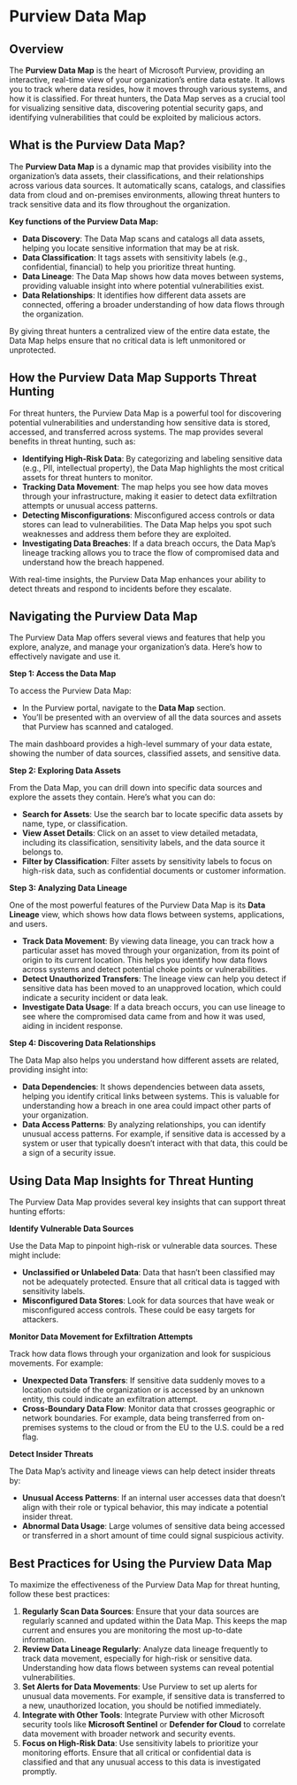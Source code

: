 # Purview Data Map

## **Overview**

The **Purview Data Map** is the heart of Microsoft Purview, providing an interactive, real-time view of your organization’s entire data estate. It allows you to track where data resides, how it moves through various systems, and how it is classified. For threat hunters, the Data Map serves as a crucial tool for visualizing sensitive data, discovering potential security gaps, and identifying vulnerabilities that could be exploited by malicious actors.

## **What is the Purview Data Map?**

The **Purview Data Map** is a dynamic map that provides visibility into the organization’s data assets, their classifications, and their relationships across various data sources. It automatically scans, catalogs, and classifies data from cloud and on-premises environments, allowing threat hunters to track sensitive data and its flow throughout the organization.

**Key functions of the Purview Data Map:**

* **Data Discovery**: The Data Map scans and catalogs all data assets, helping you locate sensitive information that may be at risk.
* **Data Classification**: It tags assets with sensitivity labels (e.g., confidential, financial) to help you prioritize threat hunting.
* **Data Lineage**: The Data Map shows how data moves between systems, providing valuable insight into where potential vulnerabilities exist.
* **Data Relationships**: It identifies how different data assets are connected, offering a broader understanding of how data flows through the organization.

By giving threat hunters a centralized view of the entire data estate, the Data Map helps ensure that no critical data is left unmonitored or unprotected.

## **How the Purview Data Map Supports Threat Hunting**

For threat hunters, the Purview Data Map is a powerful tool for discovering potential vulnerabilities and understanding how sensitive data is stored, accessed, and transferred across systems. The map provides several benefits in threat hunting, such as:

* **Identifying High-Risk Data**: By categorizing and labeling sensitive data (e.g., PII, intellectual property), the Data Map highlights the most critical assets for threat hunters to monitor.
* **Tracking Data Movement**: The map helps you see how data moves through your infrastructure, making it easier to detect data exfiltration attempts or unusual access patterns.
* **Detecting Misconfigurations**: Misconfigured access controls or data stores can lead to vulnerabilities. The Data Map helps you spot such weaknesses and address them before they are exploited.
* **Investigating Data Breaches**: If a data breach occurs, the Data Map’s lineage tracking allows you to trace the flow of compromised data and understand how the breach happened.

With real-time insights, the Purview Data Map enhances your ability to detect threats and respond to incidents before they escalate.

## **Navigating the Purview Data Map**

The Purview Data Map offers several views and features that help you explore, analyze, and manage your organization’s data. Here’s how to effectively navigate and use it.

**Step 1: Access the Data Map**

To access the Purview Data Map:

* In the Purview portal, navigate to the **Data Map** section.
* You’ll be presented with an overview of all the data sources and assets that Purview has scanned and cataloged.

The main dashboard provides a high-level summary of your data estate, showing the number of data sources, classified assets, and sensitive data.

**Step 2: Exploring Data Assets**

From the Data Map, you can drill down into specific data sources and explore the assets they contain. Here’s what you can do:

* **Search for Assets**: Use the search bar to locate specific data assets by name, type, or classification.
* **View Asset Details**: Click on an asset to view detailed metadata, including its classification, sensitivity labels, and the data source it belongs to.
* **Filter by Classification**: Filter assets by sensitivity labels to focus on high-risk data, such as confidential documents or customer information.

**Step 3: Analyzing Data Lineage**

One of the most powerful features of the Purview Data Map is its **Data Lineage** view, which shows how data flows between systems, applications, and users.

* **Track Data Movement**: By viewing data lineage, you can track how a particular asset has moved through your organization, from its point of origin to its current location. This helps you identify how data flows across systems and detect potential choke points or vulnerabilities.
* **Detect Unauthorized Transfers**: The lineage view can help you detect if sensitive data has been moved to an unapproved location, which could indicate a security incident or data leak.
* **Investigate Data Usage**: If a data breach occurs, you can use lineage to see where the compromised data came from and how it was used, aiding in incident response.

**Step 4: Discovering Data Relationships**

The Data Map also helps you understand how different assets are related, providing insight into:

* **Data Dependencies**: It shows dependencies between data assets, helping you identify critical links between systems. This is valuable for understanding how a breach in one area could impact other parts of your organization.
* **Data Access Patterns**: By analyzing relationships, you can identify unusual access patterns. For example, if sensitive data is accessed by a system or user that typically doesn’t interact with that data, this could be a sign of a security issue.

## **Using Data Map Insights for Threat Hunting**

The Purview Data Map provides several key insights that can support threat hunting efforts:

**Identify Vulnerable Data Sources**

Use the Data Map to pinpoint high-risk or vulnerable data sources. These might include:

* **Unclassified or Unlabeled Data**: Data that hasn’t been classified may not be adequately protected. Ensure that all critical data is tagged with sensitivity labels.
* **Misconfigured Data Stores**: Look for data sources that have weak or misconfigured access controls. These could be easy targets for attackers.

**Monitor Data Movement for Exfiltration Attempts**

Track how data flows through your organization and look for suspicious movements. For example:

* **Unexpected Data Transfers**: If sensitive data suddenly moves to a location outside of the organization or is accessed by an unknown entity, this could indicate an exfiltration attempt.
* **Cross-Boundary Data Flow**: Monitor data that crosses geographic or network boundaries. For example, data being transferred from on-premises systems to the cloud or from the EU to the U.S. could be a red flag.

**Detect Insider Threats**

The Data Map’s activity and lineage views can help detect insider threats by:

* **Unusual Access Patterns**: If an internal user accesses data that doesn’t align with their role or typical behavior, this may indicate a potential insider threat.
* **Abnormal Data Usage**: Large volumes of sensitive data being accessed or transferred in a short amount of time could signal suspicious activity.

## **Best Practices for Using the Purview Data Map**

To maximize the effectiveness of the Purview Data Map for threat hunting, follow these best practices:

1. **Regularly Scan Data Sources**: Ensure that your data sources are regularly scanned and updated within the Data Map. This keeps the map current and ensures you are monitoring the most up-to-date information.
2. **Review Data Lineage Regularly**: Analyze data lineage frequently to track data movement, especially for high-risk or sensitive data. Understanding how data flows between systems can reveal potential vulnerabilities.
3. **Set Alerts for Data Movements**: Use Purview to set up alerts for unusual data movements. For example, if sensitive data is transferred to a new, unauthorized location, you should be notified immediately.
4. **Integrate with Other Tools**: Integrate Purview with other Microsoft security tools like **Microsoft Sentinel** or **Defender for Cloud** to correlate data movement with broader network and security events.
5. **Focus on High-Risk Data**: Use sensitivity labels to prioritize your monitoring efforts. Ensure that all critical or confidential data is classified and that any unusual access to this data is investigated promptly.
